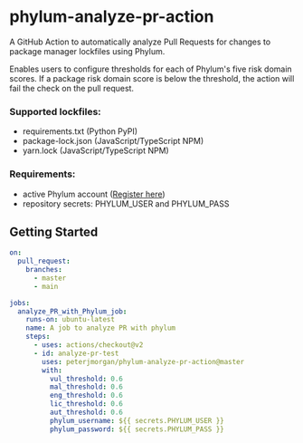 # phylum-analyze-pr-action
A GitHub Action to automatically analyze Pull Requests for changes to package manager lockfiles using Phylum.

Enables users to configure thresholds for each of Phylum's five risk domain scores. If a package risk domain score is below the threshold, the action will fail the check on the pull request. 

### Supported lockfiles:
- requirements.txt (Python PyPI)
- package-lock.json (JavaScript/TypeScript NPM)
- yarn.lock (JavaScript/TypeScript NPM)

### Requirements:
- active Phylum account ([Register here](https://app.phylum.io/auth/registration))
- repository secrets: PHYLUM_USER and PHYLUM_PASS

## Getting Started
```yaml
on:
  pull_request:
    branches:
      - master
      - main

jobs:
  analyze_PR_with_Phylum_job:
    runs-on: ubuntu-latest
    name: A job to analyze PR with phylum
    steps:
      - uses: actions/checkout@v2
      - id: analyze-pr-test
        uses: peterjmorgan/phylum-analyze-pr-action@master
        with:
          vul_threshold: 0.6
          mal_threshold: 0.6
          eng_threshold: 0.6
          lic_threshold: 0.6
          aut_threshold: 0.6
          phylum_username: ${{ secrets.PHYLUM_USER }}
          phylum_password: ${{ secrets.PHYLUM_PASS }}
```
